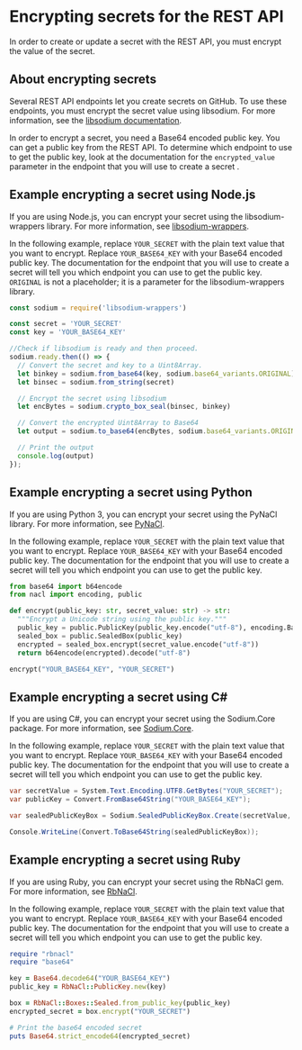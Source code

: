 # Encrypting secrets for the REST API

In order to create or update a secret with the REST API, you must encrypt the value of the secret.

## About encrypting secrets

Several REST API endpoints let you create secrets on GitHub. To use these endpoints, you must encrypt the secret value using libsodium. For more information, see the [libsodium documentation](https://libsodium.gitbook.io/doc/bindings_for_other_languages).

In order to encrypt a secret, you need a Base64 encoded public key. You can get a public key from the REST API. To determine which endpoint to use to get the public key, look at the documentation for the `encrypted_value` parameter in the endpoint that you will use to create a secret .

## Example encrypting a secret using Node.js

If you are using Node.js, you can encrypt your secret using the libsodium-wrappers library. For more information, see [libsodium-wrappers](https://www.npmjs.com/package/libsodium-wrappers).

In the following example, replace `YOUR_SECRET` with the plain text value that you want to encrypt. Replace `YOUR_BASE64_KEY` with your Base64 encoded public key. The documentation for the endpoint that you will use to create a secret will tell you which endpoint you can use to get the public key. `ORIGINAL` is not a placeholder; it is a parameter for the libsodium-wrappers library.

```javascript copy
const sodium = require('libsodium-wrappers')

const secret = 'YOUR_SECRET'
const key = 'YOUR_BASE64_KEY'

//Check if libsodium is ready and then proceed.
sodium.ready.then(() => {
  // Convert the secret and key to a Uint8Array.
  let binkey = sodium.from_base64(key, sodium.base64_variants.ORIGINAL)
  let binsec = sodium.from_string(secret)

  // Encrypt the secret using libsodium
  let encBytes = sodium.crypto_box_seal(binsec, binkey)

  // Convert the encrypted Uint8Array to Base64
  let output = sodium.to_base64(encBytes, sodium.base64_variants.ORIGINAL)

  // Print the output
  console.log(output)
});
```

## Example encrypting a secret using Python

If you are using Python 3, you can encrypt your secret using the PyNaCl library. For more information, see [PyNaCl](https://pynacl.readthedocs.io/en/latest/public/#nacl-public-sealedbox).

In the following example, replace `YOUR_SECRET` with the plain text value that you want to encrypt. Replace `YOUR_BASE64_KEY` with your Base64 encoded public key. The documentation for the endpoint that you will use to create a secret will tell you which endpoint you can use to get the public key.

```python copy
from base64 import b64encode
from nacl import encoding, public

def encrypt(public_key: str, secret_value: str) -> str:
  """Encrypt a Unicode string using the public key."""
  public_key = public.PublicKey(public_key.encode("utf-8"), encoding.Base64Encoder())
  sealed_box = public.SealedBox(public_key)
  encrypted = sealed_box.encrypt(secret_value.encode("utf-8"))
  return b64encode(encrypted).decode("utf-8")

encrypt("YOUR_BASE64_KEY", "YOUR_SECRET")
```

## Example encrypting a secret using C#

If you are using C#, you can encrypt your secret using the Sodium.Core package. For more information, see [Sodium.Core](https://www.nuget.org/packages/Sodium.Core/).

In the following example, replace `YOUR_SECRET` with the plain text value that you want to encrypt. Replace `YOUR_BASE64_KEY` with your Base64 encoded public key. The documentation for the endpoint that you will use to create a secret will tell you which endpoint you can use to get the public key.

```csharp copy
var secretValue = System.Text.Encoding.UTF8.GetBytes("YOUR_SECRET");
var publicKey = Convert.FromBase64String("YOUR_BASE64_KEY");

var sealedPublicKeyBox = Sodium.SealedPublicKeyBox.Create(secretValue, publicKey);

Console.WriteLine(Convert.ToBase64String(sealedPublicKeyBox));
```

## Example encrypting a secret using Ruby

If you are using Ruby, you can encrypt your secret using the RbNaCl gem. For more information, see [RbNaCl](https://github.com/RubyCrypto/rbnacl).

In the following example, replace `YOUR_SECRET` with the plain text value that you want to encrypt. Replace `YOUR_BASE64_KEY` with your Base64 encoded public key. The documentation for the endpoint that you will use to create a secret will tell you which endpoint you can use to get the public key.

```ruby copy
require "rbnacl"
require "base64"

key = Base64.decode64("YOUR_BASE64_KEY")
public_key = RbNaCl::PublicKey.new(key)

box = RbNaCl::Boxes::Sealed.from_public_key(public_key)
encrypted_secret = box.encrypt("YOUR_SECRET")

# Print the base64 encoded secret
puts Base64.strict_encode64(encrypted_secret)
```
